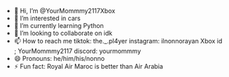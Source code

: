 - 👋 Hi, I’m @YourMommmy2117Xbox
- 👀 I’m interested in cars
- 🌱 I’m currently learning Python
- 💞️ I’m looking to collaborate on idk
- 📫 How to reach me tiktok: the._.pl4yer instagram: ilnonnorayan Xbox id ; YourMommmy2117 discord: yourmommmy
- 😄 Pronouns: he/him/his/nonno
- ⚡ Fun fact: Royal Air Maroc is better than Air Arabia

<!---
YourMommmy2117Xbox/YourMommmy2117Xbox is a ✨ special ✨ repository because its `README.md` (this file) appears on your GitHub profile.
You can click the Preview link to take a look at your changes.
--->
